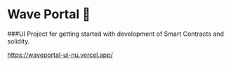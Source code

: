 # Wave Portal 👋 
###UI
Project for getting started with development of Smart Contracts and solidity. 

https://waveportal-ui-nu.vercel.app/